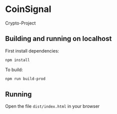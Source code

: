 # CoinSignal

Crypto-Project

## Building and running on localhost

First install dependencies:

```sh
npm install
```

To build:

```sh
npm run build-prod
```

## Running

Open the file `dist/index.html` in your browser
